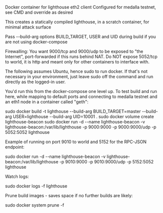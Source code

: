Docker container for lighthouse eth2 client
Configured for medalla testnet, see CMD and override as desired

This creates a statically compiled lighthouse, in a scratch container, for minimal attack surface

Pass --build-arg options BUILD_TARGET, USER and UID during build if you are not using docker-compose

Firewalling: You want 9000/tcp and 9000/udp to be exposed to "the Internet", port-forwarded if
this runs behind NAT. Do NOT expose 5052/tcp to world, it is http and meant only for other containers
to interface with.

The following assumes Ubuntu, hence sudo to run docker. If that's not necessary in your environment,
just leave sudo off the command and run directly as the logged-in user.

You'd run this from the docker-compose one level up. To test build and run here, while mapping to default ports
and connecting to medalla testnet and an eth1 node in a container called "geth":

sudo docker build -t lighthouse --build-arg BUILD_TARGET=master --build-arg USER=lighthouse --build-arg UID=10001 .
sudo docker volume create lighthouse-beacon
sudo docker run -d --name lighthouse-beacon -v lighthouse-beacon:/var/lib/lighthouse -p 9000:9000 -p 9000:9000/udp -p 5052:5052 lighthouse 

Example of running on port 9010 to world and 5152 for the RPC-JSON endpoint:

sudo docker run -d --name lighthouse-beacon -v lighthouse-beacon:/var/lib/lighthouse -p 9010:9000 -p 9010:9000/udp -p 5152:5052 lighthouse

Watch logs:

sudo docker logs -f lighthouse

Prune build images - saves space if no further builds are likely:

sudo docker system prune -f
